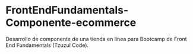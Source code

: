 # FrontEndFundamentals-Componente-ecommerce
Desarrollo de componente de una tienda en línea para Bootcamp de Front End Fundamentals (Tzuzul Code).
